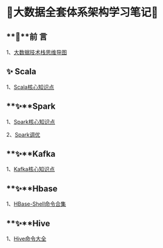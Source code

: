 # **:tada:**大数据全套体系架构学习笔记**:tada:**

## **:art:**前	言

1、[大数据技术栈思维导图](notes/前言/大数据技术栈思维导图.md)

## **:sparkles:** Scala

1、[Scala核心知识点](notes/Scala/Scala概述.md)

## **:sparkles:**Spark

1、[Spark核心知识点](notes/Spark/SparkCore.md)

2、[Spark调优](notes/Spark/调优.md)

## **:sparkles:**Kafka

1、[Kafka核心知识点](notes/Kafka/笔记.md)

## **:sparkles:**Hbase

1、[HBase-Shell命令合集](notes/Hbase/HBase-Shell命令合集.md)

## **:sparkles:**Hive

1、[Hive命令大全](notes/Hive/Hive命令大全.md)

